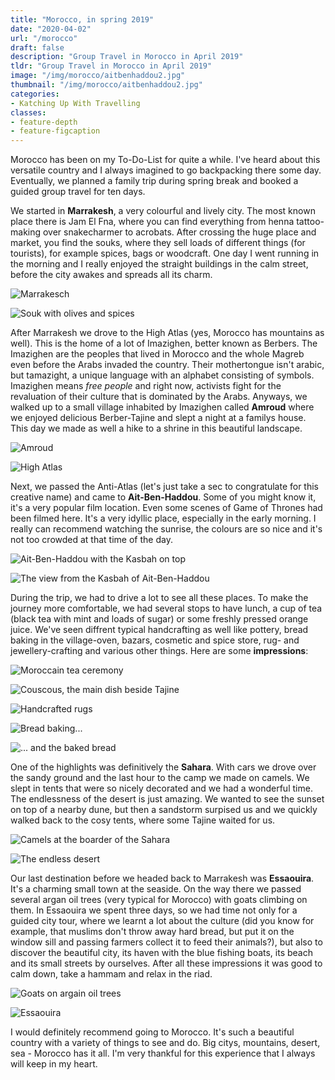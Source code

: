 ```yaml
---
title: "Morocco, in spring 2019"
date: "2020-04-02"
url: "/morocco"
draft: false
description: "Group Travel in Morocco in April 2019"
tldr: "Group Travel in Morocco in April 2019"
image: "/img/morocco/aitbenhaddou2.jpg"
thumbnail: "/img/morocco/aitbenhaddou2.jpg"
categories:
- Katching Up With Travelling
classes: 
- feature-depth
- feature-figcaption
---
```

Morocco has been on my To-Do-List for quite a while. I've heard about this versatile country and I always imagined to go backpacking there some day. Eventually, we planned a family trip during spring break and booked a guided group travel for ten days.

<!--more-->

We started in **Marrakesh**, a very colourful and lively city. The most known place there is Jam El Fna, where you can find everything from henna tattoo-making over snakecharmer to acrobats. After crossing the huge place and market, you find the souks, where they sell loads of different things (for tourists), for example spices, bags or woodcraft. One day I went running in the morning and I really enjoyed the straight buildings in the calm street, before the city awakes and spreads all its charm.

![Marrakesch](/img/morocco/marrakesch.jpg)

![Souk with olives and spices](/img/morocco/spices.jpg)

After Marrakesh we drove to the High Atlas (yes, Morocco has mountains as well). This is the home of a lot of Imazighen, better known as Berbers. The Imazighen are the peoples that lived in Morocco and the whole Magreb even before the Arabs invaded the country. Their mothertongue isn't arabic, but tamazight, a unique language with an alphabet consisting of symbols. Imazighen means _free people_ and right now, activists fight for the revaluation of their culture that is dominated by the Arabs. Anyways, we walked up to a small village inhabited by Imazighen called **Amroud** where we enjoyed delicious Berber-Tajine and slept a night at a familys house. This day we made as well a hike to a shrine in this beautiful landscape.

![Amroud](/img/morocco/aroumd.jpg)

![High Atlas](/img/morocco/atlas.jpg)

Next, we passed the Anti-Atlas (let's just take a sec to congratulate for this creative name) and came to **Ait-Ben-Haddou**. Some of you might know it, it's a very popular film location. Even some scenes of Game of Thrones had been filmed here. It's a very idyllic place, especially in the early morning. I really can recommend watching the sunrise, the colours are so nice and it's not too crowded at that time of the day.

![Ait-Ben-Haddou with the Kasbah on top](/img/morocco/aitbenhaddou2.jpg)

![The view from the Kasbah of Ait-Ben-Haddou](/img/morocco/aitbenhaddou.jpg)

During the trip, we had to drive a lot to see all these places. To make the journey more comfortable, we had several stops to have lunch, a cup of tea (black tea with mint and loads of sugar) or some freshly pressed orange juice. We've seen diffrent typical handcrafting as well like pottery, bread baking in the village-oven, bazars, cosmetic and spice store, rug- and jewellery-crafting and various other things. Here are some **impressions**:

![Moroccain tea ceremony](/img/morocco/tea.jpg)

![Couscous, the main dish beside Tajine](/img/morocco/couscous.jpg)

![Handcrafted rugs](/img/morocco/rug.jpg)

![Bread baking...](/img/morocco/bread.jpg)

![... and the baked bread](/img/morocco/bread2.jpg)

One of the highlights was definitively the **Sahara**. With cars we drove over the sandy ground and the last hour to the camp we made on camels. We slept in tents that were so nicely decorated and we had a wonderful time. The endlessness of the desert is just amazing. We wanted to see the sunset on top of a nearby dune, but then a sandstorm surpised us and we quickly walked back to the cosy tents, where some Tajine waited for us.

![Camels at the boarder of the Sahara](/img/morocco/camels.jpg)

![The endless desert](/img/morocco/sahara.jpg)

Our last destination before we headed back to Marrakesh was **Essaouira**. It's a charming small town at the seaside. On the way there we passed several argan oil trees (very typical for Morocco) with goats climbing on them. In Essaouira we spent three days, so we had time not only for a guided city tour, where we learnt a lot about the culture (did you know for example, that muslims don't throw away hard bread, but put it on the window sill and passing farmers collect it to feed their animals?), but also to discover the beautiful city, its haven with the blue fishing boats, its beach and its small streets by ourselves. After all these impressions it was good to calm down, take a hammam and relax in the riad. 

![Goats on argain oil trees](/img/morocco/argantree.jpg)

![Essaouira](/img/morocco/essaouira.jpg)

I would definitely recommend going to Morocco. It's such a beautiful country with a variety of things to see and do. Big citys, mountains, desert, sea - Morocco has it all. I'm very thankful for this experience that I always will keep in my heart.

